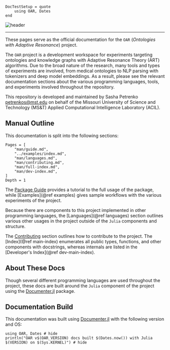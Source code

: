 ```@meta
DocTestSetup = quote
    using OAR, Dates
end
```

![header](assets/downloads/header.png)

---

These pages serve as the official documentation for the `OAR` (*Ontologies with Adaptive Resonance*) project.

The `OAR` project is a development workspace for experiments targeting ontologies and knowledge graphs with Adaptive Resonance Theory (ART) algorithms.
Due to the broad nature of the research, many tools and types of experiments are involved, from medical ontologies to NLP parsing with tokenizers and deep model embeddings.
As a result, please see the relevant documentation sections about the various programming languages, tools, and experiments involved throughout the repository.

This repository is developed and maintained by Sasha Petrenko <petrenkos@mst.edu> on behalf of the Missouri University of Science and Technology (MS&T) Applied Computational Intelligence Laboratory (ACIL).

## Manual Outline

This documentation is split into the following sections:

```@contents
Pages = [
    "man/guide.md",
    "../examples/index.md",
    "man/languages.md",
    "man/contributing.md",
    "man/full-index.md",
    "man/dev-index.md",
]
Depth = 1
```

The [Package Guide](@ref) provides a tutorial to the full usage of the package, while [Examples](@ref examples) gives sample workflows with the various experiments of the project.

Because there are components to this project implemented in other programming languages, the [Languages](@ref languages) section outlines various other usages in the project outside of the `Julia` components and structure.

The [Contributing](@ref) section outlines how to contribute to the project.
The [Index](@ref main-index) enumerates all public types, functions, and other components with docstrings, whereas internals are listed in the [Developer's Index](@ref dev-main-index).

## About These Docs

Though several different programming languages are used throughout the project, these docs are built around the `Julia` component of the project using the [Documenter.jl](https://github.com/JuliaDocs/Documenter.jl) package.

## Documentation Build

This documentation was built using [Documenter.jl](https://github.com/JuliaDocs/Documenter.jl) with the following version and OS:

```@example
using OAR, Dates # hide
println("OAR v$(OAR_VERSION) docs built $(Dates.now()) with Julia $(VERSION) on $(Sys.KERNEL)") # hide
```
